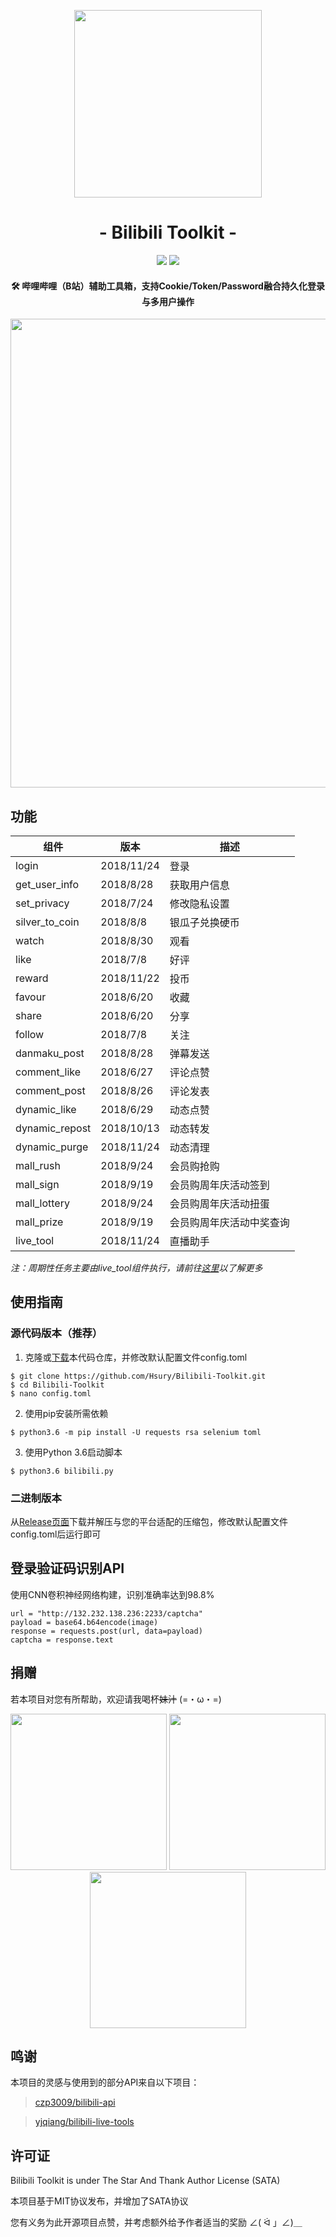 <p align="center">
<img src="https://cdn.kagamiz.com/Bilibili-Toolkit/bilibili.png" width="300">
</p>

<h1 align="center">- Bilibili Toolkit -</h1>

<p align="center">
<img src="https://img.shields.io/badge/version-2018.11.24-green.svg?longCache=true&style=for-the-badge">
<img src="https://img.shields.io/badge/license-SATA-blue.svg?longCache=true&style=for-the-badge">
</p>

<h4 align="center">🛠️ 哔哩哔哩（B站）辅助工具箱，支持Cookie/Token/Password融合持久化登录与多用户操作</h4>

<p align="center">
<img src="https://cdn.kagamiz.com/Bilibili-Toolkit/demo.png" width="750">
</p>

## 功能

|组件                |版本           |描述                          |
|--------------------|---------------|------------------------------|
|login               |2018/11/24     |登录                          |
|get_user_info       |2018/8/28      |获取用户信息                  |
|set_privacy         |2018/7/24      |修改隐私设置                  |
|silver_to_coin      |2018/8/8       |银瓜子兑换硬币                |
|watch               |2018/8/30      |观看                          |
|like                |2018/7/8       |好评                          |
|reward              |2018/11/22     |投币                          |
|favour              |2018/6/20      |收藏                          |
|share               |2018/6/20      |分享                          |
|follow              |2018/7/8       |关注                          |
|danmaku_post        |2018/8/28      |弹幕发送                      |
|comment_like        |2018/6/27      |评论点赞                      |
|comment_post        |2018/8/26      |评论发表                      |
|dynamic_like        |2018/6/29      |动态点赞                      |
|dynamic_repost      |2018/10/13     |动态转发                      |
|dynamic_purge       |2018/11/24     |动态清理                      |
|mall_rush           |2018/9/24      |会员购抢购                    |
|mall_sign           |2018/9/19      |会员购周年庆活动签到          |
|mall_lottery        |2018/9/24      |会员购周年庆活动扭蛋          |
|mall_prize          |2018/9/19      |会员购周年庆活动中奖查询      |
|live_tool           |2018/11/24     |直播助手                      |

*注：周期性任务主要由live_tool组件执行，请前往[这里](https://github.com/Hsury/Bilibili-Live-Tool)以了解更多*

## 使用指南

### 源代码版本（推荐）

1. 克隆或[下载](https://github.com/Hsury/Bilibili-Toolkit/archive/master.zip)本代码仓库，并修改默认配置文件config.toml

```
$ git clone https://github.com/Hsury/Bilibili-Toolkit.git
$ cd Bilibili-Toolkit
$ nano config.toml
```

2. 使用pip安装所需依赖

```
$ python3.6 -m pip install -U requests rsa selenium toml
```

3. 使用Python 3.6启动脚本

```
$ python3.6 bilibili.py
```

### 二进制版本

从[Release页面](https://github.com/Hsury/Bilibili-Toolkit/releases)下载并解压与您的平台适配的压缩包，修改默认配置文件config.toml后运行即可

## 登录验证码识别API

使用CNN卷积神经网络构建，识别准确率达到98.8%

```
url = "http://132.232.138.236:2233/captcha"
payload = base64.b64encode(image)
response = requests.post(url, data=payload)
captcha = response.text
```

## 捐赠

若本项目对您有所帮助，欢迎请我喝杯~~妹汁~~ (=・ω・=)

<p align="center">
<img src="https://cdn.kagamiz.com/Bilibili-Toolkit/donate_alipay.png" width="250">
<img src="https://cdn.kagamiz.com/Bilibili-Toolkit/donate_wechat.png" width="250">
<img src="https://cdn.kagamiz.com/Bilibili-Toolkit/donate_alipay_redpacket.png" width="250">
</p>

## 鸣谢

本项目的灵感与使用到的部分API来自以下项目：

> [czp3009/bilibili-api](https://github.com/czp3009/bilibili-api)

> [yjqiang/bilibili-live-tools](https://github.com/yjqiang/bilibili-live-tools)

## 许可证

Bilibili Toolkit is under The Star And Thank Author License (SATA)

本项目基于MIT协议发布，并增加了SATA协议

您有义务为此开源项目点赞，并考虑额外给予作者适当的奖励 ∠( ᐛ 」∠)＿
